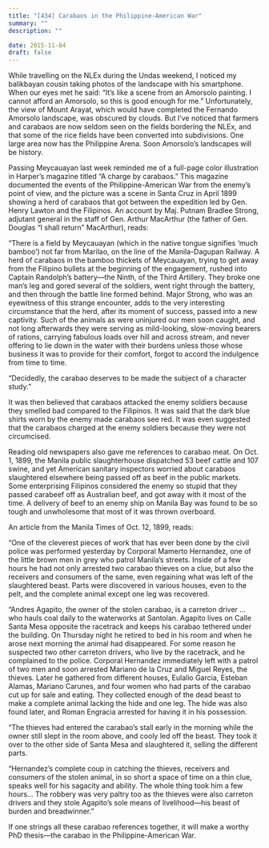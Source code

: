 ```yaml
---
title: "[434] Carabaos in the Philippine-American War"
summary: ""
description: ""

date: 2015-11-04
draft: false
---
```



While travelling on the NLEx during the Undas weekend, I noticed my balikbayan cousin taking photos of the landscape with his smartphone. When our eyes met he said: “It’s like a scene from an Amorsolo painting. I cannot afford an Amorsolo, so this is good enough for me.” Unfortunately, the view of Mount Arayat, which would have completed the Fernando Amorsolo landscape, was obscured by clouds. But I’ve noticed that farmers and carabaos are now seldom seen on the fields bordering the NLEx, and that some of the rice fields have been converted into subdivisions. One large area now has the Philippine Arena. Soon Amorsolo’s landscapes will be history.

Passing Meycauayan last week reminded me of a full-page color illustration in Harper’s magazine titled “A charge by carabaos.” This magazine documented the events of the Philippine-American War from the enemy’s point of view, and the picture was a scene in Santa Cruz in April 1899 showing a herd of carabaos that got between the expedition led by Gen. Henry Lawton and the Filipinos. An account by Maj. Putnam Bradlee Strong, adjutant general in the staff of Gen. Arthur MacArthur (the father of Gen. Douglas “I shall return” MacArthur), reads:

“There is a field by Meycauayan (which in the native tongue signifies ‘much bamboo’) not far from Marilao, on the line of the Manila-Dagupan Railway. A herd of carabaos in the bamboo thickets of Meycauayan, trying to get away from the Filipino bullets at the beginning of the engagement, rushed into Captain Randolph’s battery—the Ninth, of the Third Artillery. They broke one man’s leg and gored several of the soldiers, went right through the battery, and then through the battle line formed behind. Major Strong, who was an eyewitness of this strange encounter, adds to the very interesting circumstance that the herd, after its moment of success, passed into a new captivity. Such of the animals as were uninjured our men soon caught, and not long afterwards they were serving as mild-looking, slow-moving bearers of rations, carrying fabulous loads over hill and across stream, and never offering to lie down in the water with their burdens unless those whose business it was to provide for their comfort, forgot to accord the indulgence from time to time.

“Decidedly, the carabao deserves to be made the subject of a character study.”

It was then believed that carabaos attacked the enemy soldiers because they smelled bad compared to the Filipinos. It was said that the dark blue shirts worn by the enemy made carabaos see red. It was even suggested that the carabaos charged at the enemy soldiers because they were not circumcised.

Reading old newspapers also gave me references to carabao meat. On Oct. 1, 1899, the Manila public slaughterhouse dispatched 53 beef cattle and 107 swine, and yet American sanitary inspectors worried about carabaos slaughtered elsewhere being passed off as beef in the public markets. Some enterprising Filipinos considered the enemy so stupid that they passed carabeef off as Australian beef, and got away with it most of the time. A delivery of beef to an enemy ship on Manila Bay was found to be so tough and unwholesome that most of it was thrown overboard.

An article from the Manila Times of Oct. 12, 1899, reads:

“One of the cleverest pieces of work that has ever been done by the civil police was performed yesterday by Corporal Mamerto Hernandez, one of the little brown men in grey who patrol Manila’s streets. Inside of a few hours he had not only arrested two carabao thieves on a clue, but also the receivers and consumers of the same, even regaining what was left of the slaughtered beast. Parts were discovered in various houses, even to the pelt, and the complete animal except one leg was recovered.

“Andres Agapito, the owner of the stolen carabao, is a carreton driver … who hauls coal daily to the waterworks at Santolan. Agapito lives on Calle Santa Mesa opposite the racetrack and keeps his carabao tethered under the building. On Thursday night he retired to bed in his room and when he arose next morning the animal had disappeared. For some reason he suspected two other carreton drivers, who live by the racetrack, and he complained to the police. Corporal Hernandez immediately left with a patrol of two men and soon arrested Mariano de la Cruz and Miguel Reyes, the thieves. Later he gathered from different houses, Eulalio Garcia, Esteban Alamas, Mariano Carunes, and four women who had parts of the carabao cut up for sale and eating. They collected enough of the dead beast to make a complete animal lacking the hide and one leg. The hide was also found later, and Roman Engracia arrested for having it in his possession.

“The thieves had entered the carabao’s stall early in the morning while the owner still slept in the room above, and cooly led off the beast. They took it over to the other side of Santa Mesa and slaughtered it, selling the different parts.

“Hernandez’s complete coup in catching the thieves, receivers and consumers of the stolen animal, in so short a space of time on a thin clue, speaks well for his sagacity and ability. The whole thing took him a few hours… The robbery was very paltry too as the thieves were also carreton drivers and they stole Agapito’s sole means of livelihood—his beast of burden and breadwinner.”

If one strings all these carabao references together, it will make a worthy PhD thesis—the carabao in the Philippine-American War.

